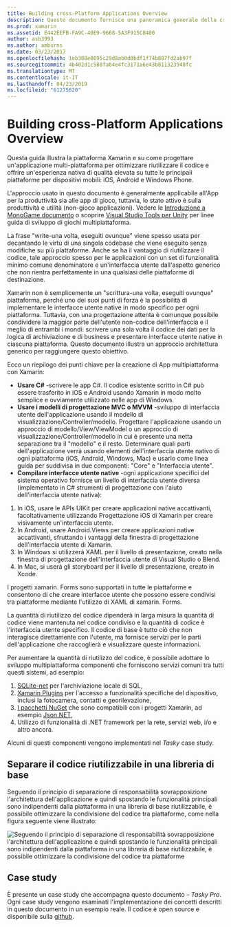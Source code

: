 ```yaml
---
title: Building cross-Platform Applications Overview
description: Questo documento fornisce una panoramica generale della creazione di applicazioni multipiattaforma. Viene descritto il valore di C#, Progettazione modelli, ad esempio MVC/MVVM e interfacce utente native.
ms.prod: xamarin
ms.assetid: E442EEFB-FA9C-40E9-9668-5A3F915C8400
author: asb3993
ms.author: amburns
ms.date: 03/23/2017
ms.openlocfilehash: 1eb308e0095c29d8ab0d0bdf1f74b807fd2ab97f
ms.sourcegitcommit: 4b402d1c508fa84e4fc3171a6e43b811323948fc
ms.translationtype: MT
ms.contentlocale: it-IT
ms.lasthandoff: 04/23/2019
ms.locfileid: "61275620"
---
```

# <a name="building-cross-platform-applications-overview"></a>Building cross-Platform Applications Overview

Questa guida illustra la piattaforma Xamarin e su come progettare un'applicazione multi-piattaforma per ottimizzare riutilizzare il codice e offrire un'esperienza nativa di qualità elevata su tutte le principali piattaforme per dispositivi mobili: iOS, Android e Windows Phone.

L'approccio usato in questo documento è generalmente applicabile all'App per la produttività sia alle app di gioco, tuttavia, lo stato attivo è sulla produttività e utilità (non-gioco applicazioni). Vedere le [Introduzione a MonoGame documento](~/graphics-games/monogame/introduction/index.md) o scoprire [Visual Studio Tools per Unity](https://docs.microsoft.com/visualstudio/cross-platform/visual-studio-tools-for-unity) per linee guida di sviluppo di giochi multipiattaforma.

La frase "write-una volta, eseguiti ovunque" viene spesso usata per decantando le virtù di una singola codebase che viene eseguito senza modifiche su più piattaforme. Anche se ha il vantaggio di riutilizzare il codice, tale approccio spesso per le applicazioni con un set di funzionalità minimo comune denominatore e un'interfaccia utente dall'aspetto generico che non rientra perfettamente in una qualsiasi delle piattaforme di destinazione.

Xamarin non è semplicemente un "scrittura-una volta, eseguiti ovunque" piattaforma, perché uno dei suoi punti di forza è la possibilità di implementare le interfacce utente native in modo specifico per ogni piattaforma. Tuttavia, con una progettazione attenta è comunque possibile condividere la maggior parte dell'utente non-codice dell'interfaccia e il meglio di entrambi i mondi: scrivere una sola volta il codice dei dati per la logica di archiviazione e di business e presentare interfacce utente native in ciascuna piattaforma. Questo documento illustra un approccio architettura generico per raggiungere questo obiettivo.

Ecco un riepilogo dei punti chiave per la creazione di App multipiattaforma con Xamarin:

-   **Usare C#**  -scrivere le app C#. Il codice esistente scritto in C# può essere trasferito in iOS e Android usando Xamarin in modo molto semplice e ovviamente utilizzato nelle app di Windows.
-   **Usare i modelli di progettazione MVC o MVVM** -sviluppo di interfaccia utente dell'applicazione usando il modello di visualizzazione/Controller/modello. Progettare l'applicazione usando un approccio di modello/View/ViewModel o un approccio di visualizzazione/Controller/modello in cui è presente una netta separazione tra il "modello" e il resto. Determinare quali parti dell'applicazione verrà usando elementi dell'interfaccia utente nativo di ogni piattaforma (iOS, Android, Windows, Mac) e usarlo come linea guida per suddivisa in due componenti: "Core" e "Interfaccia utente".
-   **Compilare interfacce utente native** -ogni applicazione specifici del sistema operativo fornisce un livello di interfaccia utente diversa (implementato in C# strumenti di progettazione con l'aiuto dell'interfaccia utente nativa):

1.  In iOS, usare le APIs UIKit per creare applicazioni native accattivanti, facoltativamente utilizzando Progettazione iOS di Xamarin per creare visivamente un'interfaccia utente.
1.  In Android, usare Android.Views per creare applicazioni native accattivanti, sfruttando i vantaggi della finestra di progettazione dell'interfaccia utente di Xamarin.
1.  In Windows si utilizzerà XAML per il livello di presentazione, creato nella finestra di progettazione dell'interfaccia utente di Visual Studio o Blend.
1.  In Mac, si userà gli storyboard per il livello di presentazione, creato in Xcode.

I progetti xamarin. Forms sono supportati in tutte le piattaforme e consentono di che creare interfacce utente che possono essere condivisi tra piattaforme mediante l'utilizzo di XAML di xamarin. Forms. 

La quantità di riutilizzo del codice dipenderà in larga misura la quantità di codice viene mantenuta nel codice condiviso e la quantità di codice è l'interfaccia utente specifico. Il codice di base è tutto ciò che non interagisce direttamente con l'utente, ma fornisce servizi per le parti dell'applicazione che raccoglierà e visualizzare queste informazioni.

Per aumentare la quantità di riutilizzo del codice, è possibile adottare lo sviluppo multipiattaforma componenti che forniscono servizi comuni tra tutti questi sistemi, ad esempio:

1.   [SQLite-net](https://www.nuget.org/packages/sqlite-net-pcl/) per l'archiviazione locale di SQL,
1.   [Xamarin Plugins](https://xamarin.com/plugins) per l'accesso a funzionalità specifiche del dispositivo, inclusi la fotocamera, contatti e georilevazione,
1.   [I pacchetti NuGet](https://nuget.org) che sono compatibili con i progetti Xamarin, ad esempio [Json.NET](https://www.nuget.org/packages/Newtonsoft.Json/),
1.  Utilizzo di funzionalità di .NET framework per la rete, servizi web, i/o e altro ancora.


Alcuni di questi componenti vengono implementati nel *Tasky* case study.

 <a name="Separate_Reusable_Code_into_a_Core_Library" />


## <a name="separate-reusable-code-into-a-core-library"></a>Separare il codice riutilizzabile in una libreria di base

Seguendo il principio di separazione di responsabilità sovrapposizione l'architettura dell'applicazione e quindi spostando le funzionalità principali sono indipendenti dalla piattaforma in una libreria di base riutilizzabile, è possibile ottimizzare la condivisione del codice tra piattaforme, come nella figura seguente viene illustrato:

 ![](overview-images/layers2.png "Seguendo il principio di separazione di responsabilità sovrapposizione l'architettura dell'applicazione e quindi spostando le funzionalità principali sono indipendenti dalla piattaforma in una libreria di base riutilizzabile, è possibile ottimizzare la condivisione del codice tra piattaforme")

 <a name="Case_Studies" />


## <a name="case-studies"></a>Case study

È presente un case study che accompagna questo documento – *Tasky Pro*. Ogni case study vengono esaminati l'implementazione dei concetti descritti in questo documento in un esempio reale. Il codice è open source e disponibile sulla [github](https://github.com/xamarin/mobile-samples/).
